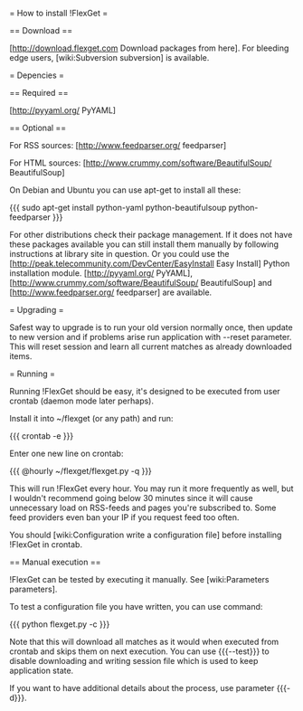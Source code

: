 = How to install !FlexGet =

== Download ==

[http://download.flexget.com Download packages from here]. For bleeding edge users, [wiki:Subversion subversion] is available.

= Depencies =

== Required ==

[http://pyyaml.org/ PyYAML]

== Optional ==

For RSS sources: [http://www.feedparser.org/ feedparser]

For HTML sources: [http://www.crummy.com/software/BeautifulSoup/ BeautifulSoup]

On Debian and Ubuntu you can use apt-get to install all these:

{{{
sudo apt-get install python-yaml python-beautifulsoup python-feedparser
}}}

For other distributions check their package management. If it does not have these packages available you can still install 
them manually by following instructions at library site in question. Or you could use the [http://peak.telecommunity.com/DevCenter/EasyInstall Easy Install] Python installation module. [http://pyyaml.org/ PyYAML], [http://www.crummy.com/software/BeautifulSoup/ BeautifulSoup] and [http://www.feedparser.org/ feedparser] are available.

= Upgrading =

Safest way to upgrade is to run your old version normally once, then update to new version and if problems arise run application with --reset parameter. This will reset session and learn all current matches as already downloaded items.

= Running =

Running !FlexGet should be easy, it's designed to be executed from user crontab (daemon mode later perhaps).

Install it into ~/flexget (or any path) and run:

{{{
crontab -e
}}}

Enter one new line on crontab:

{{{
@hourly ~/flexget/flexget.py -q
}}}

This will run !FlexGet every hour. You may run it more frequently as well, but I wouldn't recommend going below 30 minutes since it will cause unnecessary load on RSS-feeds and pages you're subscribed to. Some feed providers even ban your IP if you request feed too often.

You should [wiki:Configuration write a configuration file] before installing !FlexGet in crontab.

== Manual execution ==

!FlexGet can be tested by executing it manually. See [wiki:Parameters parameters].

To test a configuration file you have written, you can use command:

{{{
python flexget.py -c <config>
}}}

Note that this will download all matches as it would when executed from crontab and skips them on next execution. You can use {{{--test}}} to disable downloading and writing session file which is used to keep application state.

If you want to have additional details about the process, use parameter {{{-d}}}.